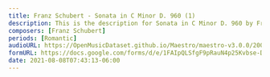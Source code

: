 ```yaml
---
title: Franz Schubert - Sonata in C Minor D. 960 (1)
description: This is the description for Sonata in C Minor D. 960 by Franz Schubert
composers: [Franz Schubert]
periods: [Romantic]
audioURL: https://OpenMusicDataset.github.io/Maestro/maestro-v3.0.0/2009/MIDI-Unprocessed_07_R2_2009_01_ORIG_MID--AUDIO_07_R2_2009_07_R2_2009_03_WAV.midi
formURL: https://docs.google.com/forms/d/e/1FAIpQLSfgF9pRauN4p25Kvbse-DDwnBsiKTybzeyTc84bkLiRJbhF3Q/viewform
date: 2021-08-08T07:43:13-06:00
---
```

